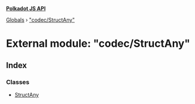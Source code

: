 **[Polkadot JS API](../README.md)**

[Globals](../globals.md) › ["codec/StructAny"](_codec_structany_.md)

# External module: "codec/StructAny"

## Index

### Classes

* [StructAny](../classes/_codec_structany_.structany.md)